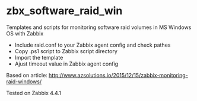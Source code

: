 # zbx_software_raid_win
Templates and scripts for monitoring software raid volumes in MS Windows OS with Zabbix

- Include raid.conf to your Zabbix agent config and check pathes
- Copy .ps1 script to Zabbix script directory
- Import the template
- Ajust timeout value in Zabbix agent config

Based on article:
http://www.azsolutions.io/2015/12/15/zabbix-monitoring-raid-windows/

Tested on Zabbix 4.4.1
